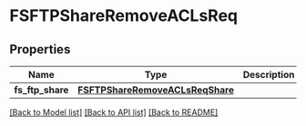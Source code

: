 # FSFTPShareRemoveACLsReq

## Properties
Name | Type | Description | Notes
------------ | ------------- | ------------- | -------------
**fs_ftp_share** | [**FSFTPShareRemoveACLsReqShare**](FSFTPShareRemoveACLsReqShare.md) |  | 

[[Back to Model list]](../README.md#documentation-for-models) [[Back to API list]](../README.md#documentation-for-api-endpoints) [[Back to README]](../README.md)


